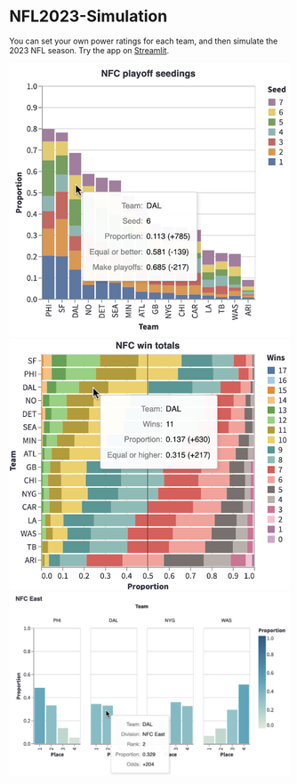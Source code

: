 # NFL2023-Simulation
 
You can set your own power ratings for each team, and then simulate the 2023 NFL season.  Try the app on [Streamlit](https://nfl2023-simulation.streamlit.app/).

<img src="images/pc_holder.png"></img>
<img src="images/wc_holder.png"></img>
<img src="images/dc_holder.png"></img>
